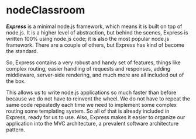 # nodeClassroom
***Express*** is a minimal node.js framework, which means it is built on top of node.js. It is a higher level of abstraction, but behind the scenes, Express is written 100% using node.js code; it is also the most popular node.js framework. There are a couple of others, but Express has kind of become the standard.

 So, Express contains a very robust and handy set of features, things like complex routing, easier handling of requests and responses, adding middleware, server-side rendering, and much more are all included out of the box.

This allows us to write node.js applications so much faster than before because we do not have to reinvent the wheel. We do not have to repeat the same code repeatedly each time we need to implement some complex routing some templating system. So all of that is already included in Express, ready for us to use. Also, Express makes it easier to organize our application into the MVC architecture, a prevalent software architecture pattern.
